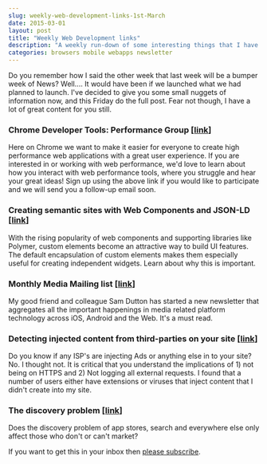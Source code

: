 ```yaml
---
slug: weekly-web-development-links-1st-March
date: 2015-03-01
layout: post
title: "Weekly Web Development links"
description: "A weekly run-down of some interesting things that I have found"
categories: browsers mobile webapps newsletter
---
```



Do you remember how I said the other week that last week will be a bumper week 
of News? Well.... It would have been if we launched what we had planned to 
launch. I've decided to give you some small nuggets of information now, and this 
Friday do the full post. Fear not though, I have a lot of great content for you 
still.

### Chrome Developer Tools: Performance Group [[link](https://docs.google.com/forms/d/1-akr-wgM9dKzeg3BxiMHT4BoCw0WV-mD61Kj2wVt9z4/viewform?c=0&w=1)]

Here on Chrome we want to make it easier for everyone to create high performance 
web applications with a great user experience. If you are interested in or 
working with web performance, we'd love to learn about how you interact with web 
performance tools, where you struggle and hear your great ideas! Sign up using 
the above link if you would like to participate and we will send you a follow-up 
email soon.

### Creating semantic sites with Web Components and JSON-LD [[link](http://updates.html5rocks.com/2015/03/creating-semantic-sites-with-web-components-and-jsonld)]

With the rising popularity of web components and supporting libraries like 
Polymer, custom elements become an attractive way to build UI features. The 
default encapsulation of custom elements makes them especially useful for 
creating independent widgets. Learn about why this is important.

### Monthly Media Mailing list [[link](http://www.medianews.me/)]

My good friend and colleague Sam Dutton has started a new newsletter that 
aggregates all the important happenings in media related platform technology 
across iOS, Android and the Web. It's a must read.

### Detecting injected content from third-parties on your site [[link](https://paul.kinlan.me/detecting-injected-content/)]

Do you know if any ISP's are injecting Ads or anything else in to your site? No. 
I thought not. It is critical that you understand the implications of 1) not 
being on HTTPS and 2) Not logging all external requests. I found that a number 
of users either have extensions or viruses that inject content that I didn't 
create into my site.

### The discovery problem [[link](https://paul.kinlan.me/The-discovery-problem/)]

Does the discovery problem of app stores, search and everywhere else only affect 
those who don't or can't market?

If you want to get this in your inbox then [please subscribe](http://www.refreshbox.co/newsletterInfo/oWesTmTrG6w).
